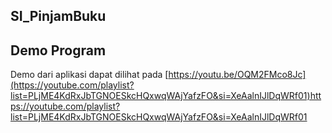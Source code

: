 ## SI_PinjamBuku
## Demo Program
Demo dari aplikasi dapat dilihat pada [https://youtu.be/OQM2FMco8Jc](https://youtube.com/playlist?list=PLjME4KdRxJbTGNOESkcHQxwqWAjYafzFO&si=XeAalnIJlDqWRf01)https://youtube.com/playlist?list=PLjME4KdRxJbTGNOESkcHQxwqWAjYafzFO&si=XeAalnIJlDqWRf01
